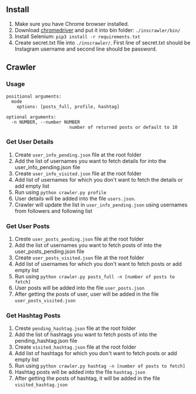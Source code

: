## Install
1. Make sure you have Chrome browser installed.
2. Download [chromedriver](https://sites.google.com/a/chromium.org/chromedriver/) and put it into bin folder: `./inscrawler/bin/`
3. Install Selenium: `pip3 install -r requirements.txt`
4. Create secret.txt file into `./inscrawler/`. First line of secret.txt should be Instagram username and second line should be password.

## Crawler
### Usage
```
positional arguments:
  mode
    options: [posts_full, profile, hashtag]

optional arguments:
  -n NUMBER, --number NUMBER
                        number of returned posts or default to 10

```


### Get User Details

1. Create `user_info_pending.json` file at the root folder
2. Add the list of usernames you want to fetch details for into the user_info_pending.json file
3. Create `user_info_visited.json` file at the root folder
4. Add list of usernames for which you don't want to fetch the details or add empty list
5. Run using `python crawler.py profile`
6. User details will be added into the file `users.json`. 
7. Crawler will update the list in `user_info_pending.json` using usernames from followers and following list



### Get User Posts

1. Creste `user_posts_pending.json` file at the root folder
2. Add the list of usernames you want to fetch posts of into the user_posts_pending.json file
3. Create `user_posts_visited.json` file at the root folder
4. Add list of usernames for which you don't want to fetch posts or add empty list
5. Run using `python crawler.py posts_full -n [number of posts to fetch]`
6. User posts will be added into the file `user_posts.json`
7. After getting the posts of user, user will be added in the file `user_posts_visited.json` 



### Get Hashtag Posts

1. Creste `pending_hashtag.json` file at the root folder
2. Add the list of hashtags you want to fetch posts of into the pending_hashtag.json file
3. Create `visited_hashtag.json` file at the root folder
4. Add list of hashtags for which you don't want to fetch posts or add empty list
5. Run using `python crawler.py hashtag -n [number of posts to fetch]`
6. Hashtag posts will be added into the file `hashtag.json`
7. After getting the posts of hashtag, it will be added in the file `visited_hashtag.json`
